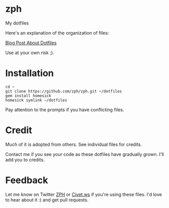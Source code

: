 zph
===

My dotfiles

Here's an explanation of the organization of files:

[Blog Post About Dotfiles](http://www.civet.ws/2013/02/getting-started-configuring-bashzsh/)

Use at your own risk ;).

Installation
===
```shell
cd ~
git clone https://github.com/zph/zph.git ~/dotfiles
gem install homesick
homesick symlink ~/dotfiles
```

Pay attention to the prompts if you have conflicting files.

Credit
===
Much of it is adopted from others.  See individual files for credits.

Contact me if you see your code as these dotfiles have gradually grown.  I'll add you to credits.

Feedback
===
Let me know on Twitter [ZPH](http://twitter.com/_ZPH) or [Civet.ws](http://www.civet.ws) if you're using these files. I'd love to hear about it :) and get pull requests.
